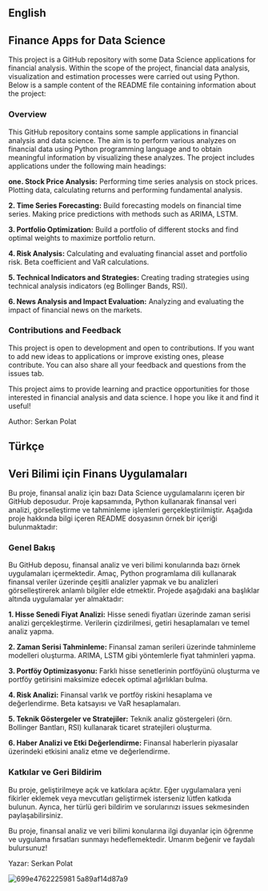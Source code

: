 ## English
## Finance Apps for Data Science

This project is a GitHub repository with some Data Science applications for financial analysis. Within the scope of the project, financial data analysis, visualization and estimation processes were carried out using Python. Below is a sample content of the README file containing information about the project:

### Overview

This GitHub repository contains some sample applications in financial analysis and data science. The aim is to perform various analyzes on financial data using Python programming language and to obtain meaningful information by visualizing these analyzes. The project includes applications under the following main headings:

**one. Stock Price Analysis:** Performing time series analysis on stock prices. Plotting data, calculating returns and performing fundamental analysis.

**2. Time Series Forecasting:** Build forecasting models on financial time series. Making price predictions with methods such as ARIMA, LSTM.

**3. Portfolio Optimization:** Build a portfolio of different stocks and find optimal weights to maximize portfolio return.

**4. Risk Analysis:** Calculating and evaluating financial asset and portfolio risk. Beta coefficient and VaR calculations.

**5. Technical Indicators and Strategies:** Creating trading strategies using technical analysis indicators (eg Bollinger Bands, RSI).

**6. News Analysis and Impact Evaluation:** Analyzing and evaluating the impact of financial news on the markets.

### Contributions and Feedback

This project is open to development and open to contributions. If you want to add new ideas to applications or improve existing ones, please contribute. You can also share all your feedback and questions from the issues tab.

This project aims to provide learning and practice opportunities for those interested in financial analysis and data science. I hope you like it and find it useful!

Author: Serkan Polat

## Türkçe
## Veri Bilimi için Finans Uygulamaları 

Bu proje, finansal analiz için bazı Data Science uygulamalarını içeren bir GitHub deposudur. Proje kapsamında, Python kullanarak finansal veri analizi, görselleştirme ve tahminleme işlemleri gerçekleştirilmiştir. Aşağıda proje hakkında bilgi içeren README dosyasının örnek bir içeriği bulunmaktadır:

### Genel Bakış

Bu GitHub deposu, finansal analiz ve veri bilimi konularında bazı örnek uygulamaları içermektedir. Amaç, Python programlama dili kullanarak finansal veriler üzerinde çeşitli analizler yapmak ve bu analizleri görselleştirerek anlamlı bilgiler elde etmektir. Projede aşağıdaki ana başlıklar altında uygulamalar yer almaktadır:

**1. Hisse Senedi Fiyat Analizi:** Hisse senedi fiyatları üzerinde zaman serisi analizi gerçekleştirme. Verilerin çizdirilmesi, getiri hesaplamaları ve temel analiz yapma.

**2. Zaman Serisi Tahminleme:** Finansal zaman serileri üzerinde tahminleme modelleri oluşturma. ARIMA, LSTM gibi yöntemlerle fiyat tahminleri yapma.

**3. Portföy Optimizasyonu:** Farklı hisse senetlerinin portföyünü oluşturma ve portföy getirisini maksimize edecek optimal ağırlıkları bulma.

**4. Risk Analizi:** Finansal varlık ve portföy riskini hesaplama ve değerlendirme. Beta katsayısı ve VaR hesaplamaları.

**5. Teknik Göstergeler ve Stratejiler:** Teknik analiz göstergeleri (örn. Bollinger Bantları, RSI) kullanarak ticaret stratejileri oluşturma.

**6. Haber Analizi ve Etki Değerlendirme:** Finansal haberlerin piyasalar üzerindeki etkisini analiz etme ve değerlendirme.

### Katkılar ve Geri Bildirim

Bu proje, geliştirilmeye açık ve katkılara açıktır. Eğer uygulamalara yeni fikirler eklemek veya mevcutları geliştirmek isterseniz lütfen katkıda bulunun. Ayrıca, her türlü geri bildirim ve sorularınızı issues sekmesinden paylaşabilirsiniz.


Bu proje, finansal analiz ve veri bilimi konularına ilgi duyanlar için öğrenme ve uygulama fırsatları sunmayı hedeflemektedir. Umarım beğenir ve faydalı bulursunuz!

Yazar: Serkan Polat


![699e4762225981 5a89af14d87a9](https://github.com/serkannpolatt/DATA-SCIENCE-FOR-FINANCE/assets/92849974/00a3e488-249f-4126-9997-16554e87daf6)
